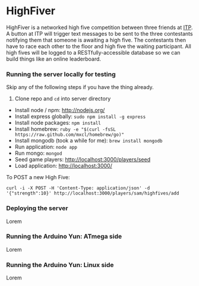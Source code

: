 # HighFiver

HighFiver is a networked high five competition between three friends at [ITP](http://itp.nyu.edu). A button at ITP will trigger text messages to be sent to the three contestants notifying them that someone is awaiting a high five. The contestants then have to race each other to the floor and high five the waiting participant. All high fives will be logged to a RESTfully-accessible database so we can build things like an online leaderboard.

### Running the server locally for testing

Skip any of the following steps if you have the thing already.

1. Clone repo and `cd` into server directory
* Install node / npm: <http://nodejs.org/>
* Install express globally: `sudo npm install -g express`
* Install node packages: `npm install`
* Install homebrew: `ruby -e "$(curl -fsSL https://raw.github.com/mxcl/homebrew/go)"`
* Install mongodb (took a while for me): `brew install mongodb`
* Run application: `node app`
* Run mongo: `mongod`
* Seed game players: <http://localhost:3000/players/seed>
* Load application: <http://localhost:3000/>

To POST a new High Five: 
```
curl -i -X POST -H 'Content-Type: application/json' -d '{"strength":10}' http://localhost:3000/players/sam/highfives/add
```

### Deploying the server

Lorem

### Running the Arduino Yun: ATmega side

Lorem

### Running the Arduino Yun: Linux side

Lorem

